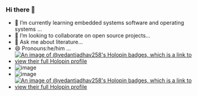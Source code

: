 ### Hi there 👋
- 🌱 I’m currently learning embedded systems software and operating systems ...
- 👯 I’m looking to collaborate on open source projects...
- 💬 Ask me about literature...
-  😄 Pronouns:he/him ...
-  [![An image of @vedantjadhav258's Holopin badges, which is a link to view their full Holopin profile](https://holopin.me/vedantjadhav258)](https://holopin.io/@vedantjadhav258)
-  ![image](https://github.com/VedantJadhav258/VedantJadhav258/assets/103189385/3f697b01-44ac-4c2a-98b2-7eb8df99948d)
-  ![image](https://github.com/VedantJadhav258/VedantJadhav258/assets/103189385/2094fff9-be4f-40a6-8c88-f8b1229a83f5)
-  [![An image of @vedantjadhav258's Holopin badges, which is a link to view their full Holopin profile](https://holopin.me/vedantjadhav258)](https://holopin.io/@vedantjadhav258)


<!--
**VedantJadhav258/VedantJadhav258** is a ✨ _special_ ✨ repository because its `README.md` (this file) appears on your GitHub profile.

Here are some ideas to get you started:

- 🔭 I’m currently working on ...
- 🌱 I’m currently learning DSA and full stack developement...
- 👯 I’m looking to collaborate on open source projects...
- 🤔 I’m looking for help with ...
- 💬 Ask me about literature...
- 📫 How to reach me: ...
- 😄 Pronouns:he/him ...
- ⚡ Fun fact: ...
-->

